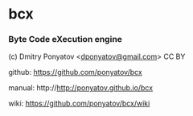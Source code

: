 # bcx
### Byte Code eXecution engine

(c) Dmitry Ponyatov <<dponyatov@gmail.com>> CC BY

github: https://github.com/ponyatov/bcx

manual: http://http://ponyatov.github.io/bcx

  wiki: https://github.com/ponyatov/bcx/wiki
